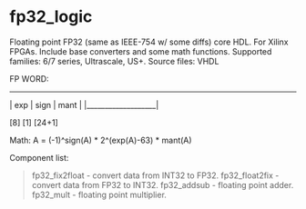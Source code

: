 # fp32_logic
Floating point FP32 (same as IEEE-754 w/ some diffs) core HDL. For Xilinx FPGAs. Include base converters and some math functions.
Supported families: 6/7 series, Ultrascale, US+.
Source files: VHDL

FP WORD:
 ___________________
| exp | sign | mant |
|___________________|

  [8]   [1]   [24+1]

Math: 
A = (-1)^sign(A) * 2^(exp(A)-63) * mant(A)

Component list:
  > fp32_fix2float - convert data from INT32 to FP32.
  > fp32_float2fix - convert data from FP32  to INT32.
  > fp32_addsub    - floating point adder.
  > fp32_mult      - floating point multiplier.
